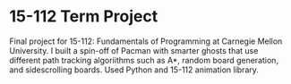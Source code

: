 # 15-112 Term Project
Final project for 15-112: Fundamentals of Programming at Carnegie Mellon University. I built a spin-off of Pacman with smarter ghosts that use different path tracking algoriithms such as A*, random board generation, and sidescrolling boards. Used Python and 15-112 animation library. 
